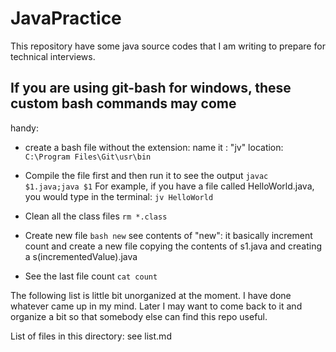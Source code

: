 # JavaPractice
This repository have some java source codes that I am writing to prepare for
technical interviews.

## If you are using git-bash for windows, these custom bash commands may come
handy:

- create a bash file without the extension:
  name it : "jv"
  location:
```C:\Program Files\Git\usr\bin```

- Compile the file first and then run it to see the output
```javac $1.java;java $1```
For example, if you have a file called HelloWorld.java, you would type in the
terminal:
```jv HelloWorld```

- Clean all the class files
  ```rm *.class```

- Create new file
  ```bash new```
  see contents of "new": it basically increment count and create a new file
  copying the contents of s1.java and creating a s(incrementedValue).java

- See the last file count
  ```cat count```


The following list is little bit unorganized at the moment. I have done whatever
came up in my mind. Later I may want to come back to it and organize a bit so
that somebody else can find this repo useful.

List of files in this directory: see list.md
